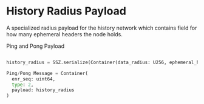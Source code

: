 # History Radius Payload

A specialized radius payload for the history network which contains field for how many ephemeral headers the node holds.

Ping and Pong Payload
```python

history_radius = SSZ.serialize(Container(data_radius: U256, ephemeral_header_count=U16))

Ping/Pong Message = Container(
  enr_seq: uint64,    
  type: 2,
  payload: history_radius
)
```
